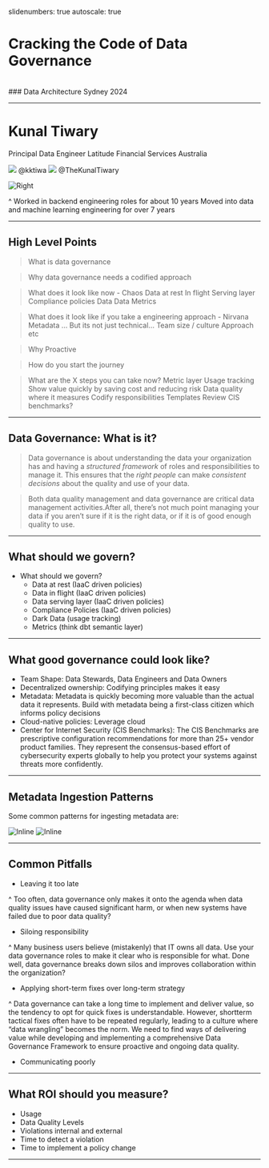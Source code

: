slidenumbers: true
autoscale: true

# Cracking the Code of Data Governance

<br>
### Data Architecture Sydney 2024

---

# Kunal Tiwary

Principal Data Engineer
Latitude Financial Services Australia

![](assets/github.png) @kktiwa
![](assets/twitter.png) @TheKunalTiwary

![Right](assets/kunal-headshot.jpeg)

^ Worked in backend engineering roles for about 10 years
Moved into data and machine learning engineering for over 7 years

---

## High Level Points
> What is data governance

> Why data governance needs a codified approach

> What does it look like now - Chaos
	Data at rest
	In flight
	Serving layer
	Compliance policies
	Data Data
	Metrics

> What does it look like if you take a engineering approach - Nirvana
> Metadata
…
> But its not just technical…
	Team size / culture
	Approach etc

> Why
  Proactive

> How do you start the journey

> What are the X steps you can take now?
	Metric layer
	Usage tracking 
	Show value quickly by saving cost and reducing risk
	Data quality where it measures
	Codify responsibilities
	Templates
	Review CIS benchmarks?

---

## Data Governance: What is it?

> Data governance is about understanding the data your organization has and having a *structured framework* of roles and responsibilities to manage it. 
This ensures that the *right people* can make *consistent decisions* about the quality and use of your data.

> Both data quality management and data governance are critical data management activities.After all, there’s not much point managing your data if you aren’t sure if it is the right data, or if it is of good enough quality to use.

---

## What should we govern?

+ What should we govern?
	- Data at rest (IaaC driven policies)
	- Data in flight (IaaC driven policies)
	- Data serving layer (IaaC driven policies)
	- Compliance Policies (IaaC driven policies)
	- Dark Data (usage tracking)
	- Metrics (think dbt semantic layer)

---	

## What good governance could look like?

+ Team Shape: Data Stewards, Data Engineers and Data Owners
+ Decentralized ownership: Codifying principles makes it easy
+ Metadata: Metadata is quickly becoming more valuable than the actual data it represents. Build with metadata being a first-class citizen which informs policy decisions
+ Cloud-native policies: Leverage cloud
+ Center for Internet Security (CIS Benchmarks): The CIS Benchmarks are prescriptive configuration recommendations for more than 25+ vendor product families. They represent the consensus-based effort of cybersecurity experts globally to help you protect your systems against threats more confidently.



---

## Metadata Ingestion Patterns

Some common patterns for ingesting metadata are:

![Inline](assets/metadata_pull_model.png)
![Inline](assets/metadata_push_model.png)

---

## Common Pitfalls

- Leaving it too late

^ Too often, data governance only makes it onto the
agenda when data quality issues have caused significant harm, or
when new systems have failed due to poor data quality?

- Siloing responsibility

^ Many business users believe (mistakenly) that
IT owns all data. Use your data governance roles to make it clear who
is responsible for what. Done well, data governance breaks down silos
and improves collaboration within the organization?

- Applying short-term fixes over long-term strategy

^ Data governance can take a long time to implement and deliver value, so
the tendency to opt for quick fixes is understandable. However, shortterm
tactical fixes often have to be repeated regularly, leading to a
culture where “data wrangling” becomes the norm. We need to find
ways of delivering value while developing and implementing a
comprehensive Data Governance Framework to ensure proactive and
ongoing data quality.

- Communicating poorly

---


## What ROI should you measure?


+ Usage
+ Data Quality Levels
+ Violations internal and external
+ Time to detect a violation
+ Time to implement a policy change

---